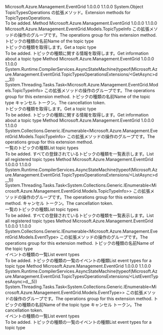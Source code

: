 <Type Name="TopicTypesOperationsExtensions" FullName="Microsoft.Azure.Management.EventGrid.TopicTypesOperationsExtensions">
  <TypeSignature Language="C#" Value="public static class TopicTypesOperationsExtensions" />
  <TypeSignature Language="ILAsm" Value=".class public auto ansi abstract sealed beforefieldinit TopicTypesOperationsExtensions extends System.Object" />
  <TypeSignature Language="DocId" Value="T:Microsoft.Azure.Management.EventGrid.TopicTypesOperationsExtensions" />
  <TypeSignature Language="VB.NET" Value="Public Module TopicTypesOperationsExtensions" />
  <TypeSignature Language="F#" Value="type TopicTypesOperationsExtensions = class" />
  <AssemblyInfo>
    <AssemblyName>Microsoft.Azure.Management.EventGrid</AssemblyName>
    <AssemblyVersion>1.0.0.0</AssemblyVersion>
    <AssemblyVersion>1.1.0.0</AssemblyVersion>
  </AssemblyInfo>
  <Base>
    <BaseTypeName>System.Object</BaseTypeName>
  </Base>
  <Interfaces />
  <Docs>
    <summary>
            <span data-ttu-id="a3a1b-101">TopicTypesOperations の拡張メソッド。</span><span class="sxs-lookup"><span data-stu-id="a3a1b-101">Extension methods for TopicTypesOperations.</span></span>
            </summary>
    <remarks>To be added.</remarks>
  </Docs>
  <Members>
    <Member MemberName="Get">
      <MemberSignature Language="C#" Value="public static Microsoft.Azure.Management.EventGrid.Models.TopicTypeInfo Get (this Microsoft.Azure.Management.EventGrid.ITopicTypesOperations operations, string topicTypeName);" />
      <MemberSignature Language="ILAsm" Value=".method public static hidebysig class Microsoft.Azure.Management.EventGrid.Models.TopicTypeInfo Get(class Microsoft.Azure.Management.EventGrid.ITopicTypesOperations operations, string topicTypeName) cil managed" />
      <MemberSignature Language="DocId" Value="M:Microsoft.Azure.Management.EventGrid.TopicTypesOperationsExtensions.Get(Microsoft.Azure.Management.EventGrid.ITopicTypesOperations,System.String)" />
      <MemberSignature Language="VB.NET" Value="&lt;Extension()&gt;&#xA;Public Function Get (operations As ITopicTypesOperations, topicTypeName As String) As TopicTypeInfo" />
      <MemberSignature Language="F#" Value="static member Get : Microsoft.Azure.Management.EventGrid.ITopicTypesOperations * string -&gt; Microsoft.Azure.Management.EventGrid.Models.TopicTypeInfo" Usage="Microsoft.Azure.Management.EventGrid.TopicTypesOperationsExtensions.Get (operations, topicTypeName)" />
      <MemberType>Method</MemberType>
      <AssemblyInfo>
        <AssemblyName>Microsoft.Azure.Management.EventGrid</AssemblyName>
        <AssemblyVersion>1.0.0.0</AssemblyVersion>
        <AssemblyVersion>1.1.0.0</AssemblyVersion>
      </AssemblyInfo>
      <ReturnValue>
        <ReturnType>Microsoft.Azure.Management.EventGrid.Models.TopicTypeInfo</ReturnType>
      </ReturnValue>
      <Parameters>
        <Parameter Name="operations" Type="Microsoft.Azure.Management.EventGrid.ITopicTypesOperations" RefType="this" />
        <Parameter Name="topicTypeName" Type="System.String" />
      </Parameters>
      <Docs>
        <param name="operations">
            <span data-ttu-id="a3a1b-102">この拡張メソッドの操作のグループです。</span><span class="sxs-lookup"><span data-stu-id="a3a1b-102">The operations group for this extension method.</span></span>
            </param>
        <param name="topicTypeName">
            <span data-ttu-id="a3a1b-103">トピックの種類の名前</span><span class="sxs-lookup"><span data-stu-id="a3a1b-103">Name of the topic type</span></span>
            </param>
        <summary>
            <span data-ttu-id="a3a1b-104">トピックの種類を取得します。</span><span class="sxs-lookup"><span data-stu-id="a3a1b-104">Get a topic type</span></span>
            </summary>
        <returns>To be added.</returns>
        <remarks>
            <span data-ttu-id="a3a1b-105">トピックの種類に関する情報を取得します。</span><span class="sxs-lookup"><span data-stu-id="a3a1b-105">Get information about a topic type</span></span>
            </remarks>
      </Docs>
    </Member>
    <Member MemberName="GetAsync">
      <MemberSignature Language="C#" Value="public static System.Threading.Tasks.Task&lt;Microsoft.Azure.Management.EventGrid.Models.TopicTypeInfo&gt; GetAsync (this Microsoft.Azure.Management.EventGrid.ITopicTypesOperations operations, string topicTypeName, System.Threading.CancellationToken cancellationToken = null);" />
      <MemberSignature Language="ILAsm" Value=".method public static hidebysig class System.Threading.Tasks.Task`1&lt;class Microsoft.Azure.Management.EventGrid.Models.TopicTypeInfo&gt; GetAsync(class Microsoft.Azure.Management.EventGrid.ITopicTypesOperations operations, string topicTypeName, valuetype System.Threading.CancellationToken cancellationToken) cil managed" />
      <MemberSignature Language="DocId" Value="M:Microsoft.Azure.Management.EventGrid.TopicTypesOperationsExtensions.GetAsync(Microsoft.Azure.Management.EventGrid.ITopicTypesOperations,System.String,System.Threading.CancellationToken)" />
      <MemberSignature Language="F#" Value="static member GetAsync : Microsoft.Azure.Management.EventGrid.ITopicTypesOperations * string * System.Threading.CancellationToken -&gt; System.Threading.Tasks.Task&lt;Microsoft.Azure.Management.EventGrid.Models.TopicTypeInfo&gt;" Usage="Microsoft.Azure.Management.EventGrid.TopicTypesOperationsExtensions.GetAsync (operations, topicTypeName, cancellationToken)" />
      <MemberType>Method</MemberType>
      <AssemblyInfo>
        <AssemblyName>Microsoft.Azure.Management.EventGrid</AssemblyName>
        <AssemblyVersion>1.0.0.0</AssemblyVersion>
        <AssemblyVersion>1.1.0.0</AssemblyVersion>
      </AssemblyInfo>
      <Attributes>
        <Attribute>
          <AttributeName>System.Runtime.CompilerServices.AsyncStateMachine(typeof(Microsoft.Azure.Management.EventGrid.TopicTypesOperationsExtensions/&lt;GetAsync&gt;d__3))</AttributeName>
        </Attribute>
      </Attributes>
      <ReturnValue>
        <ReturnType>System.Threading.Tasks.Task&lt;Microsoft.Azure.Management.EventGrid.Models.TopicTypeInfo&gt;</ReturnType>
      </ReturnValue>
      <Parameters>
        <Parameter Name="operations" Type="Microsoft.Azure.Management.EventGrid.ITopicTypesOperations" RefType="this" />
        <Parameter Name="topicTypeName" Type="System.String" />
        <Parameter Name="cancellationToken" Type="System.Threading.CancellationToken" />
      </Parameters>
      <Docs>
        <param name="operations">
            <span data-ttu-id="a3a1b-106">この拡張メソッドの操作のグループです。</span><span class="sxs-lookup"><span data-stu-id="a3a1b-106">The operations group for this extension method.</span></span>
            </param>
        <param name="topicTypeName">
            <span data-ttu-id="a3a1b-107">トピックの種類の名前</span><span class="sxs-lookup"><span data-stu-id="a3a1b-107">Name of the topic type</span></span>
            </param>
        <param name="cancellationToken">
            <span data-ttu-id="a3a1b-108">キャンセル トークン。</span><span class="sxs-lookup"><span data-stu-id="a3a1b-108">The cancellation token.</span></span>
            </param>
        <summary>
            <span data-ttu-id="a3a1b-109">トピックの種類を取得します。</span><span class="sxs-lookup"><span data-stu-id="a3a1b-109">Get a topic type</span></span>
            </summary>
        <returns>To be added.</returns>
        <remarks>
            <span data-ttu-id="a3a1b-110">トピックの種類に関する情報を取得します。</span><span class="sxs-lookup"><span data-stu-id="a3a1b-110">Get information about a topic type</span></span>
            </remarks>
      </Docs>
    </Member>
    <Member MemberName="List">
      <MemberSignature Language="C#" Value="public static System.Collections.Generic.IEnumerable&lt;Microsoft.Azure.Management.EventGrid.Models.TopicTypeInfo&gt; List (this Microsoft.Azure.Management.EventGrid.ITopicTypesOperations operations);" />
      <MemberSignature Language="ILAsm" Value=".method public static hidebysig class System.Collections.Generic.IEnumerable`1&lt;class Microsoft.Azure.Management.EventGrid.Models.TopicTypeInfo&gt; List(class Microsoft.Azure.Management.EventGrid.ITopicTypesOperations operations) cil managed" />
      <MemberSignature Language="DocId" Value="M:Microsoft.Azure.Management.EventGrid.TopicTypesOperationsExtensions.List(Microsoft.Azure.Management.EventGrid.ITopicTypesOperations)" />
      <MemberSignature Language="VB.NET" Value="&lt;Extension()&gt;&#xA;Public Function List (operations As ITopicTypesOperations) As IEnumerable(Of TopicTypeInfo)" />
      <MemberSignature Language="F#" Value="static member List : Microsoft.Azure.Management.EventGrid.ITopicTypesOperations -&gt; seq&lt;Microsoft.Azure.Management.EventGrid.Models.TopicTypeInfo&gt;" Usage="Microsoft.Azure.Management.EventGrid.TopicTypesOperationsExtensions.List operations" />
      <MemberType>Method</MemberType>
      <AssemblyInfo>
        <AssemblyName>Microsoft.Azure.Management.EventGrid</AssemblyName>
        <AssemblyVersion>1.0.0.0</AssemblyVersion>
        <AssemblyVersion>1.1.0.0</AssemblyVersion>
      </AssemblyInfo>
      <ReturnValue>
        <ReturnType>System.Collections.Generic.IEnumerable&lt;Microsoft.Azure.Management.EventGrid.Models.TopicTypeInfo&gt;</ReturnType>
      </ReturnValue>
      <Parameters>
        <Parameter Name="operations" Type="Microsoft.Azure.Management.EventGrid.ITopicTypesOperations" RefType="this" />
      </Parameters>
      <Docs>
        <param name="operations">
            <span data-ttu-id="a3a1b-111">この拡張メソッドの操作のグループです。</span><span class="sxs-lookup"><span data-stu-id="a3a1b-111">The operations group for this extension method.</span></span>
            </param>
        <summary>
            <span data-ttu-id="a3a1b-112">一覧のトピックの種類</span><span class="sxs-lookup"><span data-stu-id="a3a1b-112">List topic types</span></span>
            </summary>
        <returns>To be added.</returns>
        <remarks>
            <span data-ttu-id="a3a1b-113">すべての登録されているトピックの種類を一覧表示します。</span><span class="sxs-lookup"><span data-stu-id="a3a1b-113">List all registered topic types</span></span>
            </remarks>
      </Docs>
    </Member>
    <Member MemberName="ListAsync">
      <MemberSignature Language="C#" Value="public static System.Threading.Tasks.Task&lt;System.Collections.Generic.IEnumerable&lt;Microsoft.Azure.Management.EventGrid.Models.TopicTypeInfo&gt;&gt; ListAsync (this Microsoft.Azure.Management.EventGrid.ITopicTypesOperations operations, System.Threading.CancellationToken cancellationToken = null);" />
      <MemberSignature Language="ILAsm" Value=".method public static hidebysig class System.Threading.Tasks.Task`1&lt;class System.Collections.Generic.IEnumerable`1&lt;class Microsoft.Azure.Management.EventGrid.Models.TopicTypeInfo&gt;&gt; ListAsync(class Microsoft.Azure.Management.EventGrid.ITopicTypesOperations operations, valuetype System.Threading.CancellationToken cancellationToken) cil managed" />
      <MemberSignature Language="DocId" Value="M:Microsoft.Azure.Management.EventGrid.TopicTypesOperationsExtensions.ListAsync(Microsoft.Azure.Management.EventGrid.ITopicTypesOperations,System.Threading.CancellationToken)" />
      <MemberSignature Language="F#" Value="static member ListAsync : Microsoft.Azure.Management.EventGrid.ITopicTypesOperations * System.Threading.CancellationToken -&gt; System.Threading.Tasks.Task&lt;seq&lt;Microsoft.Azure.Management.EventGrid.Models.TopicTypeInfo&gt;&gt;" Usage="Microsoft.Azure.Management.EventGrid.TopicTypesOperationsExtensions.ListAsync (operations, cancellationToken)" />
      <MemberType>Method</MemberType>
      <AssemblyInfo>
        <AssemblyName>Microsoft.Azure.Management.EventGrid</AssemblyName>
        <AssemblyVersion>1.0.0.0</AssemblyVersion>
        <AssemblyVersion>1.1.0.0</AssemblyVersion>
      </AssemblyInfo>
      <Attributes>
        <Attribute>
          <AttributeName>System.Runtime.CompilerServices.AsyncStateMachine(typeof(Microsoft.Azure.Management.EventGrid.TopicTypesOperationsExtensions/&lt;ListAsync&gt;d__1))</AttributeName>
        </Attribute>
      </Attributes>
      <ReturnValue>
        <ReturnType>System.Threading.Tasks.Task&lt;System.Collections.Generic.IEnumerable&lt;Microsoft.Azure.Management.EventGrid.Models.TopicTypeInfo&gt;&gt;</ReturnType>
      </ReturnValue>
      <Parameters>
        <Parameter Name="operations" Type="Microsoft.Azure.Management.EventGrid.ITopicTypesOperations" RefType="this" />
        <Parameter Name="cancellationToken" Type="System.Threading.CancellationToken" />
      </Parameters>
      <Docs>
        <param name="operations">
            <span data-ttu-id="a3a1b-114">この拡張メソッドの操作のグループです。</span><span class="sxs-lookup"><span data-stu-id="a3a1b-114">The operations group for this extension method.</span></span>
            </param>
        <param name="cancellationToken">
            <span data-ttu-id="a3a1b-115">キャンセル トークン。</span><span class="sxs-lookup"><span data-stu-id="a3a1b-115">The cancellation token.</span></span>
            </param>
        <summary>
            <span data-ttu-id="a3a1b-116">一覧のトピックの種類</span><span class="sxs-lookup"><span data-stu-id="a3a1b-116">List topic types</span></span>
            </summary>
        <returns>To be added.</returns>
        <remarks>
            <span data-ttu-id="a3a1b-117">すべての登録されているトピックの種類を一覧表示します。</span><span class="sxs-lookup"><span data-stu-id="a3a1b-117">List all registered topic types</span></span>
            </remarks>
      </Docs>
    </Member>
    <Member MemberName="ListEventTypes">
      <MemberSignature Language="C#" Value="public static System.Collections.Generic.IEnumerable&lt;Microsoft.Azure.Management.EventGrid.Models.EventType&gt; ListEventTypes (this Microsoft.Azure.Management.EventGrid.ITopicTypesOperations operations, string topicTypeName);" />
      <MemberSignature Language="ILAsm" Value=".method public static hidebysig class System.Collections.Generic.IEnumerable`1&lt;class Microsoft.Azure.Management.EventGrid.Models.EventType&gt; ListEventTypes(class Microsoft.Azure.Management.EventGrid.ITopicTypesOperations operations, string topicTypeName) cil managed" />
      <MemberSignature Language="DocId" Value="M:Microsoft.Azure.Management.EventGrid.TopicTypesOperationsExtensions.ListEventTypes(Microsoft.Azure.Management.EventGrid.ITopicTypesOperations,System.String)" />
      <MemberSignature Language="VB.NET" Value="&lt;Extension()&gt;&#xA;Public Function ListEventTypes (operations As ITopicTypesOperations, topicTypeName As String) As IEnumerable(Of EventType)" />
      <MemberSignature Language="F#" Value="static member ListEventTypes : Microsoft.Azure.Management.EventGrid.ITopicTypesOperations * string -&gt; seq&lt;Microsoft.Azure.Management.EventGrid.Models.EventType&gt;" Usage="Microsoft.Azure.Management.EventGrid.TopicTypesOperationsExtensions.ListEventTypes (operations, topicTypeName)" />
      <MemberType>Method</MemberType>
      <AssemblyInfo>
        <AssemblyName>Microsoft.Azure.Management.EventGrid</AssemblyName>
        <AssemblyVersion>1.0.0.0</AssemblyVersion>
        <AssemblyVersion>1.1.0.0</AssemblyVersion>
      </AssemblyInfo>
      <ReturnValue>
        <ReturnType>System.Collections.Generic.IEnumerable&lt;Microsoft.Azure.Management.EventGrid.Models.EventType&gt;</ReturnType>
      </ReturnValue>
      <Parameters>
        <Parameter Name="operations" Type="Microsoft.Azure.Management.EventGrid.ITopicTypesOperations" RefType="this" />
        <Parameter Name="topicTypeName" Type="System.String" />
      </Parameters>
      <Docs>
        <param name="operations">
            <span data-ttu-id="a3a1b-118">この拡張メソッドの操作のグループです。</span><span class="sxs-lookup"><span data-stu-id="a3a1b-118">The operations group for this extension method.</span></span>
            </param>
        <param name="topicTypeName">
            <span data-ttu-id="a3a1b-119">トピックの種類の名前</span><span class="sxs-lookup"><span data-stu-id="a3a1b-119">Name of the topic type</span></span>
            </param>
        <summary>
            <span data-ttu-id="a3a1b-120">イベントの種類の一覧</span><span class="sxs-lookup"><span data-stu-id="a3a1b-120">List event types</span></span>
            </summary>
        <returns>To be added.</returns>
        <remarks>
            <span data-ttu-id="a3a1b-121">トピックの種類の一覧のイベントの種類</span><span class="sxs-lookup"><span data-stu-id="a3a1b-121">List event types for a topic type</span></span>
            </remarks>
      </Docs>
    </Member>
    <Member MemberName="ListEventTypesAsync">
      <MemberSignature Language="C#" Value="public static System.Threading.Tasks.Task&lt;System.Collections.Generic.IEnumerable&lt;Microsoft.Azure.Management.EventGrid.Models.EventType&gt;&gt; ListEventTypesAsync (this Microsoft.Azure.Management.EventGrid.ITopicTypesOperations operations, string topicTypeName, System.Threading.CancellationToken cancellationToken = null);" />
      <MemberSignature Language="ILAsm" Value=".method public static hidebysig class System.Threading.Tasks.Task`1&lt;class System.Collections.Generic.IEnumerable`1&lt;class Microsoft.Azure.Management.EventGrid.Models.EventType&gt;&gt; ListEventTypesAsync(class Microsoft.Azure.Management.EventGrid.ITopicTypesOperations operations, string topicTypeName, valuetype System.Threading.CancellationToken cancellationToken) cil managed" />
      <MemberSignature Language="DocId" Value="M:Microsoft.Azure.Management.EventGrid.TopicTypesOperationsExtensions.ListEventTypesAsync(Microsoft.Azure.Management.EventGrid.ITopicTypesOperations,System.String,System.Threading.CancellationToken)" />
      <MemberSignature Language="F#" Value="static member ListEventTypesAsync : Microsoft.Azure.Management.EventGrid.ITopicTypesOperations * string * System.Threading.CancellationToken -&gt; System.Threading.Tasks.Task&lt;seq&lt;Microsoft.Azure.Management.EventGrid.Models.EventType&gt;&gt;" Usage="Microsoft.Azure.Management.EventGrid.TopicTypesOperationsExtensions.ListEventTypesAsync (operations, topicTypeName, cancellationToken)" />
      <MemberType>Method</MemberType>
      <AssemblyInfo>
        <AssemblyName>Microsoft.Azure.Management.EventGrid</AssemblyName>
        <AssemblyVersion>1.0.0.0</AssemblyVersion>
        <AssemblyVersion>1.1.0.0</AssemblyVersion>
      </AssemblyInfo>
      <Attributes>
        <Attribute>
          <AttributeName>System.Runtime.CompilerServices.AsyncStateMachine(typeof(Microsoft.Azure.Management.EventGrid.TopicTypesOperationsExtensions/&lt;ListEventTypesAsync&gt;d__5))</AttributeName>
        </Attribute>
      </Attributes>
      <ReturnValue>
        <ReturnType>System.Threading.Tasks.Task&lt;System.Collections.Generic.IEnumerable&lt;Microsoft.Azure.Management.EventGrid.Models.EventType&gt;&gt;</ReturnType>
      </ReturnValue>
      <Parameters>
        <Parameter Name="operations" Type="Microsoft.Azure.Management.EventGrid.ITopicTypesOperations" RefType="this" />
        <Parameter Name="topicTypeName" Type="System.String" />
        <Parameter Name="cancellationToken" Type="System.Threading.CancellationToken" />
      </Parameters>
      <Docs>
        <param name="operations">
            <span data-ttu-id="a3a1b-122">この拡張メソッドの操作のグループです。</span><span class="sxs-lookup"><span data-stu-id="a3a1b-122">The operations group for this extension method.</span></span>
            </param>
        <param name="topicTypeName">
            <span data-ttu-id="a3a1b-123">トピックの種類の名前</span><span class="sxs-lookup"><span data-stu-id="a3a1b-123">Name of the topic type</span></span>
            </param>
        <param name="cancellationToken">
            <span data-ttu-id="a3a1b-124">キャンセル トークン。</span><span class="sxs-lookup"><span data-stu-id="a3a1b-124">The cancellation token.</span></span>
            </param>
        <summary>
            <span data-ttu-id="a3a1b-125">イベントの種類の一覧</span><span class="sxs-lookup"><span data-stu-id="a3a1b-125">List event types</span></span>
            </summary>
        <returns>To be added.</returns>
        <remarks>
            <span data-ttu-id="a3a1b-126">トピックの種類の一覧のイベントの種類</span><span class="sxs-lookup"><span data-stu-id="a3a1b-126">List event types for a topic type</span></span>
            </remarks>
      </Docs>
    </Member>
  </Members>
</Type>